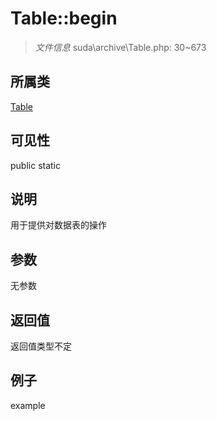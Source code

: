 # Table::begin



> *文件信息* suda\archive\Table.php: 30~673

## 所属类 

[Table](../Table.md)

## 可见性

 public static

## 说明

用于提供对数据表的操作



## 参数


无参数


## 返回值

返回值类型不定


## 例子

example
